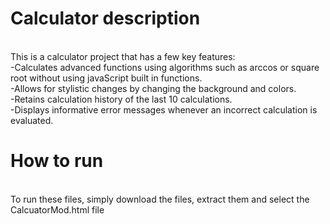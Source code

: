 # Calculator description
<br>This is a calculator project that has a few key features:
<br>-Calculates advanced functions using algorithms such as arccos or square root without using javaScript built in functions.
<br>-Allows for stylistic changes by changing the background and colors. 
<br>-Retains calculation history of the last 10 calculations.
<br>-Displays informative error messages whenever an incorrect calculation is evaluated.

# How to run
<br>To run these files, simply download the files, extract them and select the CalcuatorMod.html file 
